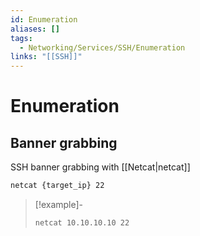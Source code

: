 ```yaml
---
id: Enumeration
aliases: []
tags:
  - Networking/Services/SSH/Enumeration
links: "[[SSH]]"
---
```


# Enumeration

## Banner grabbing

SSH banner grabbing with [[Netcat|netcat]]

```sh
netcat {target_ip} 22
```

> [!example]-
>
> ```sh
> netcat 10.10.10.10 22
> ```

